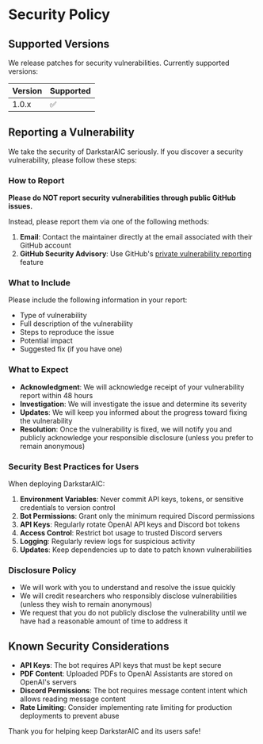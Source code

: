 # Security Policy

## Supported Versions

We release patches for security vulnerabilities. Currently supported versions:

| Version | Supported          |
| ------- | ------------------ |
| 1.0.x   | :white_check_mark: |

## Reporting a Vulnerability

We take the security of DarkstarAIC seriously. If you discover a security vulnerability, please follow these steps:

### How to Report

**Please do NOT report security vulnerabilities through public GitHub issues.**

Instead, please report them via one of the following methods:

1. **Email**: Contact the maintainer directly at the email associated with their GitHub account
2. **GitHub Security Advisory**: Use GitHub's [private vulnerability reporting](https://github.com/joemurrell/darkstar/security/advisories/new) feature

### What to Include

Please include the following information in your report:

- Type of vulnerability
- Full description of the vulnerability
- Steps to reproduce the issue
- Potential impact
- Suggested fix (if you have one)

### What to Expect

- **Acknowledgment**: We will acknowledge receipt of your vulnerability report within 48 hours
- **Investigation**: We will investigate the issue and determine its severity
- **Updates**: We will keep you informed about the progress toward fixing the vulnerability
- **Resolution**: Once the vulnerability is fixed, we will notify you and publicly acknowledge your responsible disclosure (unless you prefer to remain anonymous)

### Security Best Practices for Users

When deploying DarkstarAIC:

1. **Environment Variables**: Never commit API keys, tokens, or sensitive credentials to version control
2. **Bot Permissions**: Grant only the minimum required Discord permissions
3. **API Keys**: Regularly rotate OpenAI API keys and Discord bot tokens
4. **Access Control**: Restrict bot usage to trusted Discord servers
5. **Logging**: Regularly review logs for suspicious activity
6. **Updates**: Keep dependencies up to date to patch known vulnerabilities

### Disclosure Policy

- We will work with you to understand and resolve the issue quickly
- We will credit researchers who responsibly disclose vulnerabilities (unless they wish to remain anonymous)
- We request that you do not publicly disclose the vulnerability until we have had a reasonable amount of time to address it

## Known Security Considerations

- **API Keys**: The bot requires API keys that must be kept secure
- **PDF Content**: Uploaded PDFs to OpenAI Assistants are stored on OpenAI's servers
- **Discord Permissions**: The bot requires message content intent which allows reading message content
- **Rate Limiting**: Consider implementing rate limiting for production deployments to prevent abuse

Thank you for helping keep DarkstarAIC and its users safe!
